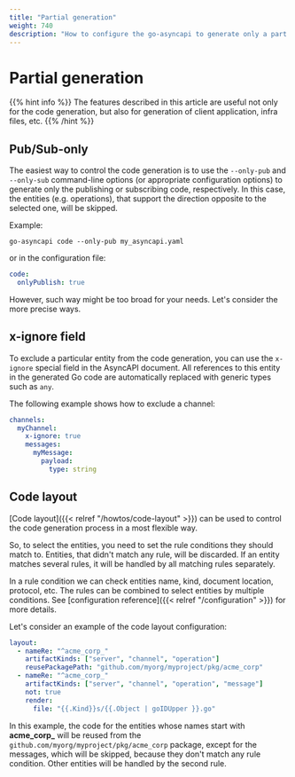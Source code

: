 ```yaml
---
title: "Partial generation"
weight: 740
description: "How to configure the go-asyncapi to generate only a part of the document entities"
---
```


# Partial generation

{{% hint info %}}
The features described in this article are useful not only for the code generation, but also for  generation of client 
application, infra files, etc.
{{% /hint %}}

## Pub/Sub-only

The easiest way to control the code generation is to use the `--only-pub` and `--only-sub` command-line options 
(or appropriate configuration options) to generate only the publishing or subscribing code, respectively. 
In this case, the entities (e.g. operations), that support the direction opposite to the selected one, will be skipped.

Example:

```shell
go-asyncapi code --only-pub my_asyncapi.yaml
```

or in the configuration file:

```yaml
code:
  onlyPublish: true
```

However, such way might be too broad for your needs. Let's consider the more precise ways.

## x-ignore field

To exclude a particular entity from the code generation, you can use the `x-ignore` special field in the AsyncAPI document.
All references to this entity in the generated Go code are automatically replaced with generic types such as `any`.

The following example shows how to exclude a channel:

```yaml
channels:
  myChannel:
    x-ignore: true
    messages:
      myMessage:
        payload:
          type: string
```

## Code layout

[Code layout]({{< relref "/howtos/code-layout" >}}) can be used to control the code generation process in a most flexible way.

So, to select the entities, you need to set the rule conditions they should match to. Entities, that didn't match any rule,
will be discarded. If an entity matches several rules, it will be handled by all matching rules separately.

In a rule condition we can check entities name, kind, document location, protocol, etc. The rules can be combined to select
entities by multiple conditions. See [configuration reference]({{< relref "/configuration" >}}) for more details.

Let's consider an example of the code layout configuration:

```yaml
layout:
  - nameRe: "^acme_corp_"
    artifactKinds: ["server", "channel", "operation"]
    reusePackagePath: "github.com/myorg/myproject/pkg/acme_corp"
  - nameRe: "^acme_corp_"
    artifactKinds: ["server", "channel", "operation", "message"]
    not: true
    render:
      file: "{{.Kind}}s/{{.Object | goIDUpper }}.go"
```

In this example, the code for the entities whose names start with **acme_corp_** will be reused from the 
`github.com/myorg/myproject/pkg/acme_corp` package, except for the messages, which will be skipped, because they don't
match any rule condition. Other entities will be handled by the second rule.
